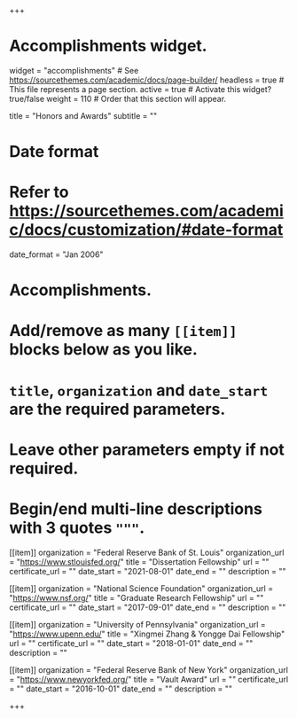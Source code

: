+++
# Accomplishments widget.
widget = "accomplishments"  # See https://sourcethemes.com/academic/docs/page-builder/
headless = true  # This file represents a page section.
active = true  # Activate this widget? true/false
weight = 110  # Order that this section will appear.

title = "Honors and Awards"
subtitle = ""

# Date format
#   Refer to https://sourcethemes.com/academic/docs/customization/#date-format
date_format = "Jan 2006"

# Accomplishments.
#   Add/remove as many `[[item]]` blocks below as you like.
#   `title`, `organization` and `date_start` are the required parameters.
#   Leave other parameters empty if not required.
#   Begin/end multi-line descriptions with 3 quotes `"""`.

[[item]]
  organization = "Federal Reserve Bank of St. Louis"
  organization_url = "https://www.stlouisfed.org/"
  title = "Dissertation Fellowship"
  url = ""
  certificate_url = ""
  date_start = "2021-08-01"
  date_end = ""
  description = ""

[[item]]
  organization = "National Science Foundation"
  organization_url = "https://www.nsf.org/"
  title = "Graduate Research Fellowship"
  url = ""
  certificate_url = ""
  date_start = "2017-09-01"
  date_end = ""
  description = ""

[[item]]
  organization = "University of Pennsylvania"
  organization_url = "https://www.upenn.edu/"
  title = "Xingmei Zhang & Yongge Dai Fellowship"
  url = ""
  certificate_url = ""
  date_start = "2018-01-01"
  date_end = ""
  description = ""

[[item]]
  organization = "Federal Reserve Bank of New York"
  organization_url = "https://www.newyorkfed.org/"
  title = "Vault Award"
  url = ""
  certificate_url = ""
  date_start = "2016-10-01"
  date_end = ""
  description = ""

+++
